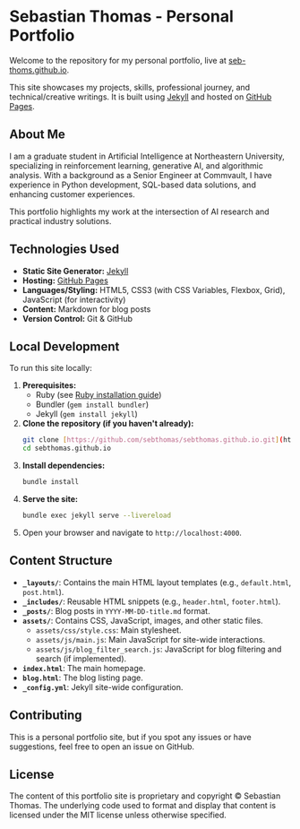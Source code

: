 # Sebastian Thomas - Personal Portfolio

Welcome to the repository for my personal portfolio, live at [seb-thoms.github.io](https://seb-thoms.github.io).

This site showcases my projects, skills, professional journey, and technical/creative writings. It is built using [Jekyll](https://jekyllrb.com/) and hosted on [GitHub Pages](https://pages.github.com/).

## About Me

I am a graduate student in Artificial Intelligence at Northeastern University, specializing in reinforcement learning, generative AI, and algorithmic analysis. With a background as a Senior Engineer at Commvault, I have experience in Python development, SQL-based data solutions, and enhancing customer experiences.

This portfolio highlights my work at the intersection of AI research and practical industry solutions.


## Technologies Used

* **Static Site Generator:** [Jekyll](https://jekyllrb.com/)
* **Hosting:** [GitHub Pages](https://pages.github.com/)
* **Languages/Styling:** HTML5, CSS3 (with CSS Variables, Flexbox, Grid), JavaScript (for interactivity)
* **Content:** Markdown for blog posts
* **Version Control:** Git & GitHub

## Local Development

To run this site locally:

1.  **Prerequisites:**
    * Ruby (see [Ruby installation guide](https://www.ruby-lang.org/en/documentation/installation/))
    * Bundler (`gem install bundler`)
    * Jekyll (`gem install jekyll`)
2.  **Clone the repository (if you haven't already):**
    ```bash
    git clone [https://github.com/sebthomas/sebthomas.github.io.git](https://github.com/sebthomas/sebthomas.github.io.git)
    cd sebthomas.github.io
    ```
3.  **Install dependencies:**
    ```bash
    bundle install
    ```
4.  **Serve the site:**
    ```bash
    bundle exec jekyll serve --livereload
    ```
5.  Open your browser and navigate to `http://localhost:4000`.

## Content Structure

* **`_layouts/`**: Contains the main HTML layout templates (e.g., `default.html`, `post.html`).
* **`_includes/`**: Reusable HTML snippets (e.g., `header.html`, `footer.html`).
* **`_posts/`**: Blog posts in `YYYY-MM-DD-title.md` format.
* **`assets/`**: Contains CSS, JavaScript, images, and other static files.
    * `assets/css/style.css`: Main stylesheet.
    * `assets/js/main.js`: Main JavaScript for site-wide interactions.
    * `assets/js/blog_filter_search.js`: JavaScript for blog filtering and search (if implemented).
* **`index.html`**: The main homepage.
* **`blog.html`**: The blog listing page.
* **`_config.yml`**: Jekyll site-wide configuration.

## Contributing

This is a personal portfolio site, but if you spot any issues or have suggestions, feel free to open an issue on GitHub.

## License

The content of this portfolio site is proprietary and copyright © Sebastian Thomas.
The underlying code used to format and display that content is licensed under the MIT license unless otherwise specified.